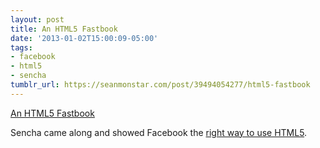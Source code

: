 ```yaml
---
layout: post
title: An HTML5 Fastbook
date: '2013-01-02T15:00:09-05:00'
tags:
- facebook
- html5
- sencha
tumblr_url: https://seanmonstar.com/post/39494054277/html5-fastbook
---
```

[An HTML5 Fastbook](http://www.sencha.com/blog/the-making-of-fastbook-an-html5-love-story)  

Sencha came along and showed Facebook the [right way to use HTML5](http://vimeo.com/55486684).


